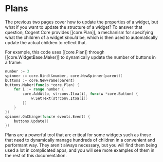 # Plans

The previous two pages cover how to update the properties of a widget, but what if you want to update the structure of a widget? To answer that question, Cogent Core provides [[core.Plan]], a mechanism for specifying what the children of a widget *should* be, which is then used to automatically update the actual children to reflect that.

For example, this code uses [[core.Plan]] through [[core.WidgetBase.Maker]] to dynamically update the number of buttons in a frame:

```Go
number := 3
spinner := core.Bind(&number, core.NewSpinner(parent))
buttons := core.NewFrame(parent)
buttons.Maker(func(p *core.Plan) {
    for i := range number {
        core.AddAt(p, strconv.Itoa(i), func(w *core.Button) {
            w.SetText(strconv.Itoa(i))
        })
    }
})
spinner.OnChange(func(e events.Event) {
    buttons.Update()
})
```

Plans are a powerful tool that are critical for some widgets such as those that need to dynamically manage hundreds of children in a convenient and performant way. They aren't always necessary, but you will find them being used a lot in complicated apps, and you will see more examples of them in the rest of this documentation.

